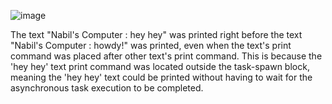 ![image](https://github.com/Nabilcodes/timer_future/assets/71275597/ad9eacf3-37ba-4e9b-825e-6ffae62edc67)

The text "Nabil's Computer : hey hey" was printed right before the text "Nabil's Computer : howdy!" was printed, 
even when the text's print command was placed after other text's print command. This is because the 'hey hey' text 
print command was located outside the task-spawn block, meaning the 'hey hey' text could be printed without having
to wait for the asynchronous task execution to be completed.
